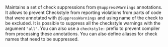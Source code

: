 <div>

Maintains a set of check suppressions from `@SuppressWarnings`
annotations. It allows to prevent Checkstyle from reporting violations
from parts of code that were annotated with `@SuppressWarnings` and
using name of the check to be excluded. It is possible to suppress all
the checkstyle warnings with the argument `"all"`. You can also use a
`checkstyle:` prefix to prevent compiler from processing these
annotations. You can also define aliases for check names that need to be
suppressed.

</div>
